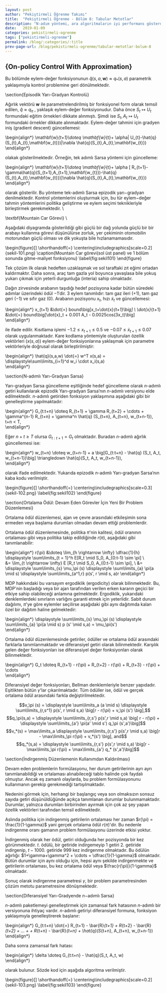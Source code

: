 ```yaml
---
layout: post
author: "Pekiştirmeli Öğrenme Takımı"
title:  "Pekiştirmeli Öğrenme - Bölüm 8: Tabular Metotlar"
description: "N-adım yöntemi, ara algoritmaların iyi performans gösterdiği şekilde, Monte Carlo yöntemleri ile tek-adım zamansal fark yöntemlerini birleştirdiği için pekiştirmeli öğrenmede önemli bir yaklaşımdır."
date:   2019-01-09
categories: pekistirmeli-ogrenme
tags: ["pekistirmeli-ogrenme"]
permalink: /blog/:categories/:title
prev-page-url: /blog/pekistirmeli-ogrenme/tabular-metotlar-bolum-8
---
```


## {On-policy Control With Approximation}

Bu bölümde eylem-değer fonksiyonunun $\hat{q}(s,a,\mathbf{w})\approx q_{*}(s,a)$ parametrik yaklaşımıyla kontrol problemine geri dönülmektedir.

\section{Episodik Yarı-Gradyan Kontrolü}

Ağırlık vektörü $\mathbf{w}$ ile parametrelendirilmiş bir fonksiyonel form olarak temsil edilen, $\hat{q}\approx q_{\pi}$ , yaklaşık eylem-değer fonksiyonudur. Daha önce $S_{t}\mapsto U_{t}$  formundaki eğitim örnekleri dikkate alınmıştı. Şimdi ise $S_{t}, A_{t} \mapsto U_{t}$ formundaki örnekler dikkate alınmaktadır. 
Eylem-değer tahmini için gradyen iniş (gradient descent) güncellemesi:

\begin{align*}
    \mathbf{w}_{t+1}\doteq \mathbf{w}_{t}+ \alpha| U_{t}-\hat{q}(S_{t},A_{t},\mathbf{w_{t}})|\nabla \hat{q}(S_{t},A_{t},\mathbf{w_{t}}) 
\end{align*}
  
olakak gösterilmektedir. Örneğin, tek adımlı Sarsa yöntemi için güncelleme:

\begin{align*}
    \mathbf{w}_{t+1}\doteq \mathbf{w}_{t}+ \alpha [ R_{t+1}-\gamma\hat{q}(S_{t+1},A_{t+1},\mathbf{w_{t}})-\hat{q}(S_{t},A_{t},\mathbf{w_{t}})]\nabla \hat{q}(S_{t},A_{t},\mathbf{w_{t}})
\end{align*}

olarak gösterilir. Bu yönteme tek-adımlı Sarsa epizodik yarı$-$gradyan denilmektedir. Kontrol yöntemlerini oluşturmak için, bu tür eylem$-$değer tahmin yöntemlerini politika geliştirme ve eylem seçimi teknikleriyle birleştirmek gerekmektedir. \\

\textbf{Mountain Car Görevi} \\

Aşağıdaki diyagramda gösterildiği gibi güçlü bir dağ yolunda güçlü bir bir arabayı kullanma görevi düşünülürse zorluk, yer çekiminin otomobilin motorundan güçlü olması ve dik yokuşta bile hızlanamamasıdır. 

\begin{figure}[]
    \shorthandoff{=}
    \centering\includegraphics[scale=0.2]{sekil-101.png}
     \caption{Mountain Car görevi(sol üst panel) ve 1 bölüm sonunda gitme-maliyet fonksiyonu}
    \label{fig:sekil101}
\end{figure}

Tek çözüm ilk olarak hedeften uzaklaşmak ve sol taraftaki zıt eğimi ortadan kaldırmaktır. Daha sonra, araç tam gazla yol boyunca yavaşlasa bile yokuş yukarı çıkmak için yeterli durgunluğa (interia) sahip olmaktadır.

Dağın zirvesinde arabanın taşıdığı hedef pozisyona kadar bütün süredeki adımlar üzerindeki ödül $-1'$dir. $3$ eylem tanımlıdır: tam gaz ileri $(+1)$, tam gaz geri $(-1)$ ve sıfır gaz $(0)$. Arabanın pozisyonu $x_t$, hızı $\dot{x}_t$ ve güncellemesi:

\begin{align*}
    x_{t+1} &\dot{=} bound\big[x_t+\dot{x}_{t+1}\big] \\
    \dot{x}_{t+1} &\dot{=} bound\big[\dot{x}_t + 0.001 A_t - 0.0025cos(3x_t)\big]
\end{align*}

ile ifade edilir. Kısıtlama işlemi $-1.2 \le x_{t+1} \le 0.5$ ve $-0.07 \le \dot{x}_{t+1} \le 0.07$ olarak uygulanmaktadır. 
Kare kodlama yöntemiyle oluşturulan özellik vektörleri $(x(s,a))$ eylem-değer fonksiyonlarına yaklaşmak için parametre vektörleriyle doğrusal olarak birleştirilmiştir: 

\begin{align*}
    \hat{q}(s,a,w) \dot{=} w^T x(s,a) = \displaystyle\sum\limits_{i=1}^d w_i \cdot x_i(s,a)     
\end{align*}

\section{N-adımlı Yarı-Gradyan Sarsa}

Yarı-gradyan Sarsa güncelleme eşitliğinde hedef güncelleme olarak $n$-adımlı getiri kullanılarak epizodik Yarı-gradyan Sarsa’nın $n$-adımlı versiyonu elde edilmektedir. $n$-adımlı getiriden fonksiyon yaklaşımına aşağıdaki gibi bir genelleştirme yapılmaktadır:

\begin{align*}
    G_{t:t+n} \doteq R_{t+1} + \gamma R_{t+2} + \cdots + \gamma^{n-1} R_{t+n} + \gamma^n \hat{q} (S_{t+n}, A_{t+n}, w_{t+n-1}), t+n < T,   
\end{align*}

Eğer $n+t \geq T$ olursa $G_{t:t+1} = G_t$ olmaktadır. Buradan $n$-adımlı ağırlık güncellemesi ise:

\begin{align*}
    w_{t+n} \doteq w_{t+n-1} + a \big[G_{t:t+n} - \hat{q} (S_t, A_t, w_{t+n-1})\big] \triangledown \hat{q}(S_t, A_t, w_{t+n-1}),     
\end{align*}

olarak ifade edilmektedir.
Yukarıda epizodik $n$-adımlı Yarı-gradyan Sarsa’nın kaba kodu verilmiştir.

\begin{figure}[]
    \shorthandoff{=}
    \centering\includegraphics[scale=0.3]{sekil-102.png}
    \label{fig:sekil102}
\end{figure}

\section{Ortalama Ödül: Devam Eden Görevler İçin Yeni Bir Problem Düzenlemesi}

Ortalama ödül düzenlemesi, ajan ve çevre arasındaki etkileşimin sona ermeden veya başlama durumları olmadan devam ettiği problemlerdir. 

Ortalama ödül düzenlemesinde, politika $\pi$'nin kalitesi, ödül oranının ortalaması gibi veya politika takip edildiğinde $r(\pi)$, aşağıdaki gibi tanımlanabilir:

\begin{align*}
    r(\pi) &\doteq \lim_{h \rightarrow \infty} \dfrac{1}{h} \displaystyle \sum\limits_{t = 1}^h E[R_t \mid S_0, A_{0:t-1} \sim \pi] \\     
    &= \lim_{t \rightarrow \infty} E [R_t \mid S_0, A_{0:t-1} \sim \pi], \\
    &= \displaystyle \sum\limits_{s} \mu_\pi (s) \displaystyle \sum\limits_{a} \pi(a \mid s) \displaystyle \sum\limits_{a^1,r} p(s', r \mid s, a)r
\end{align*}

MDP hakkındaki bu varsayım ergodiklik (ergodicity) olarak bilinmektedir. Bu, MDP'nin başladığı veya bir ajan tarafından verilen erken kararın geçici bir etkiye sahip olabileceği anlamına gelmektedir. Ergodiklik, yukarıdaki denklemlerdeki sınırların varlığını garanti etmek için yeterlidir. 
Sabit durum dağılımı, $\pi$'ye göre eylemler seçilirse aşağıdaki gibi aynı dağıtımda kalan özel bir dağıtım haline gelmektedir:

\begin{align*}
    \displaystyle \sum\limits_{s} \mu_\pi (s) \displaystyle \sum\limits_{a} \pi(a \mid s) p (s' \mid s,a) = \mu_\pi(s')     
\end{align*}

Ortalama ödül düzenlemesinde getiriler, ödüller ve ortalama ödül arasındaki farklarla tanımlanmaktadır ve diferansiyel getiri olarak bilinmektedir. Karşılık gelen değer fonksiyonları ise diferansiyel değer fonksiyonları olarak bilinmektedir.

\begin{align*}
    G_t \doteq R_{t+1} - r(\pi) + R_{t+2} - r(\pi) + R_{t+3} - r(\pi) + \cdots     
\end{align*}

Diferansiyel değer fonksiyonları, Bellman denklemleriyle benzer yapıdadır. Eşitlikten bütün $\gamma$'lar çıkarılmaktadır. Tüm ödüller ise, ödül ve gerçek ortalama ödül arasındaki farkla değiştirilmektedir. 

  $$v_\pi (s) = \displaystyle \sum\limits_a (a \mid s) \displaystyle \sum\limits_{r,s^1} p(s', r \mid s,a) \big[r - r(\pi) + v_\pi (s') \big],$$
  $$q_\pi(s,a) = \displaystyle \sum\limits_{r,s'} p(s',r \mid s,a) \big[ r - r(\pi) + \displaystyle \sum\limits_{a'} \pi(a' \mid s') q_\pi (s',a')\big]$$
  $$v_*(s) = \max\limits_a \displaystyle \sum\limits_{r,s'} p(s',r \mid s,a) \big[r - \max\limits_\pi r(\pi) + v_*(s') \big], and$$
  $$q_*(s,a) = \displaystyle \sum\limits_{r,s'} p(s',r \mid s,a) \big[r - \max\limits_\pi r(\pi) + \max\limits_{a'} q_* (s',a')\big]$$

\section{İndirgenmiş Düzenlemenin Kullanımdan Kaldırılması}

Devam eden problemlerin formülasyonu, her durum getirilerinin ayrı ayrı tanımlanabildiği ve ortalaması alınabileceği tablo halinde çok faydalı olmuştur. Ancak eş zamanlı olaylarda, bu problem formülasyonunu kullanmanın gerekip gerekmediği tartışılmaktadır. 

Nedenini görmek için, herhangi bir başlangıç veya son olmaksızın sonsuz sayıda getiri düşünüldüğünde açıkça tanımlanan durumlar bulunmamaktadır. Durumlar, yalnızca durumları birbirinden ayırmak için çok az şey yapan özellik vektörleri tarafından temsil edilmektedir.

Aslında politika için indirgenmiş getirilerin ortalaması her zaman $r(\pi) = \frac{1}{1-\gamma}$ yani gerçek ortalama ödül $r(\pi)$'dir. Bu nedenle indirgenme oranı gamanın problem formülasyonu üzerinde etkisi yoktur. 

İndirgenmiş olarak her ödül, getiri olduğunda her pozisyonda bir kez görünmektedir. $t.$ ödülü, bir getiride indirgemeyip $1$ getiri $2.$ getiride indirgenip, $t - 1000.$ getiride $999$ kez indirgenme olmaktadır. Bu ödülün ağırlığı: $1+\gamma+\gamma^2 + \cdots = \dfrac{1}{1-\gamma}$  olmaktadır. Bütün durumlar için aynı olduğu için, hepsi aynı şekilde indirgenmekte ve getirilerin ortalaması, bu kez ortalama ödül veya $\frac{r(\pi)}{1-\gamma}$ olmaktadır.

Sonuç olarak indirgenme parametresi $\gamma$, bir problem parametresinden çözüm metotu parametresine dönüşmektedir. 

\section{Diferansiyel Yarı-Gradyende $n-$adımlı Sarsa}

$n$-adımlı paketlemeyi genelleştirmek için zamansal fark hatasının $n$-adımlı bir versiyonuna ihtiyaç vardır. $n$-adımlı getiriyi diferansiyel formuna, fonksiyon yaklaşımıyla genelleştirerek başlanır:

\begin{align*}
    G_{t:t+n} \dot{=} R_{t+1} - \bar{R}_{t+1} + R_{t+2} - \bar{R}_{t+2} + ... + + R_{t+n} - \bar{R}_{t+n} + \hat{q}(S_{t+n}, A_{t+n}, w_{t+n-1})     
\end{align*}

Daha sonra zamansal fark hatası:

\begin{align*}
    \delta \doteq G_{t:t+n} - \hat{q}(S_t, A_t, w)     
\end{align*}

olarak bulunur. Sözde kod için aşağıda algoritma verilmiştir.

\begin{figure}[]
    \shorthandoff{=}
    \centering\includegraphics[scale=0.2]{sekil-103.png}
    \label{fig:sekil103}
\end{figure}
